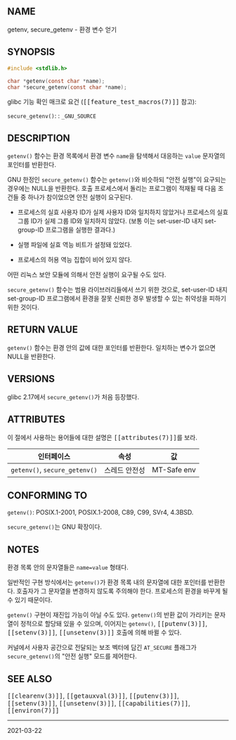 ## NAME

getenv, secure_getenv - 환경 변수 얻기

## SYNOPSIS

```c
#include <stdlib.h>

char *getenv(const char *name);
char *secure_getenv(const char *name);
```

glibc 기능 확인 매크로 요건 (<tt>[[feature_test_macros(7)]]</tt> 참고):

`secure_getenv()`:
:   `_GNU_SOURCE`

## DESCRIPTION

`getenv()` 함수는 환경 목록에서 환경 변수 `name`을 탐색해서 대응하는 `value` 문자열의 포인터를 반환한다.

GNU 한정인 `secure_getenv()` 함수는 `getenv()`와 비슷하되 "안전 실행"이 요구되는 경우에는 NULL을 반환한다. 호출 프로세스에서 돌리는 프로그램이 적재될 때 다음 조건들 중 하나가 참이었으면 안전 실행이 요구된다.

* 프로세스의 실효 사용자 ID가 실제 사용자 ID와 일치하지 않았거나 프로세스의 실효 그룹 ID가 실제 그룹 ID와 일치하지 않았다. (보통 이는 set-user-ID 내지 set-group-ID 프로그램을 실행한 결과다.)

* 실행 파일에 실효 역능 비트가 설정돼 있었다.

* 프로세스의 허용 역능 집합이 비어 있지 않다.

어떤 리눅스 보안 모듈에 의해서 안전 실행이 요구될 수도 있다.

`secure_getenv()` 함수는 범용 라이브러리들에서 쓰기 위한 것으로, set-user-ID 내지 set-group-ID 프로그램에서 환경을 잘못 신뢰한 경우 발생할 수 있는 취약성을 피하기 위한 것이다.

## RETURN VALUE

`getenv()` 함수는 환경 안의 값에 대한 포인터를 반환한다. 일치하는 변수가 없으면 NULL을 반환한다.

## VERSIONS

glibc 2.17에서 `secure_getenv()`가 처음 등장했다.

## ATTRIBUTES

이 절에서 사용하는 용어들에 대한 설명은 <tt>[[attributes(7)]]</tt>를 보라.

| 인터페이스 | 속성 | 값 |
| --- | --- | --- |
| `getenv()`, `secure_getenv()` | 스레드 안전성 | MT-Safe env |

## CONFORMING TO

`getenv()`: POSIX.1-2001, POSIX.1-2008, C89, C99, SVr4, 4.3BSD.

`secure_getenv()`는 GNU 확장이다.

## NOTES

환경 목록 안의 문자열들은 `name=value` 형태다.

일반적인 구현 방식에서는 `getenv()`가 환경 목록 내의 문자열에 대한 포인터를 반환한다. 호출자가 그 문자열을 변경하지 않도록 주의해야 한다. 프로세스의 환경을 바꾸게 될 수 있기 때문이다.

`getenv()` 구현이 재진입 가능이 아닐 수도 있다. `getenv()`의 반환 값이 가리키는 문자열이 정적으로 할당돼 있을 수 있으며, 이어지는 `getenv()`, <tt>[[putenv(3)]]</tt>, <tt>[[setenv(3)]]</tt>, <tt>[[unsetenv(3)]]</tt> 호출에 의해 바뀔 수 있다.

커널에서 사용자 공간으로 전달되는 보조 벡터에 담긴 `AT_SECURE` 플래그가 `secure_getenv()`의 "안전 실행" 모드를 제어한다.

## SEE ALSO

<tt>[[clearenv(3)]]</tt>, <tt>[[getauxval(3)]]</tt>, <tt>[[putenv(3)]]</tt>, <tt>[[setenv(3)]]</tt>, <tt>[[unsetenv(3)]]</tt>, <tt>[[capabilities(7)]]</tt>, <tt>[[environ(7)]]</tt>

----

2021-03-22
